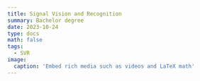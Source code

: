 ```yaml
---
title: Signal Vision and Recognition
summary: Bachelor degree
date: 2023-10-24
type: docs
math: false
tags:
  - SVR
image:
  caption: 'Embed rich media such as videos and LaTeX math'
---
```


